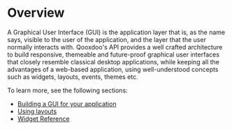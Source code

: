 # Overview

A Graphical User Interface (GUI) is the application layer that is, as
the name says, visible to the user of the application, and the layer that
the user normally interacts with. Qooxdoo's API provides a well crafted
architecture to build responsive, themeable and future-proof graphical
user interfaces that closely resemble classical desktop applications,
while keeping all the advantages of a web-based application, using
well-understood concepts such as widgets, layouts, events, themes etc.

To learn more, see the following sections:

- [Building a GUI for your application](gui/)
- [Using layouts](layout)
- [Widget Reference](widget)
